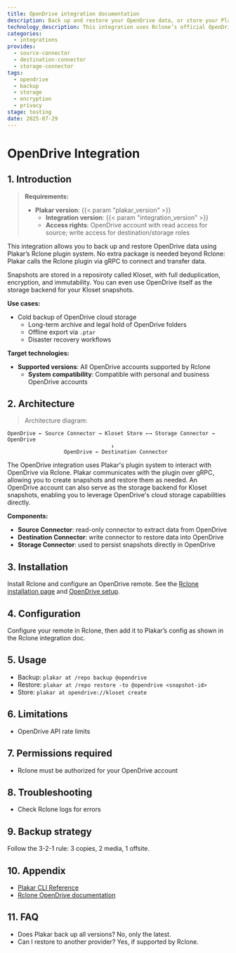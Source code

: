 ```yaml
---
title: OpenDrive integration documentation
description: Back up and restore your OpenDrive data, or store your Plakar backups on OpenDrive, using the Rclone integration.
technology_description: This integration uses Rclone’s official OpenDrive remote to connect Plakar to your OpenDrive account securely and efficiently.
categories:
  - integrations
provides:
  - source-connector
  - destination-connector
  - storage-connector
tags:
  - opendrive
  - backup
  - storage
  - encryption
  - privacy
stage: testing
date: 2025-07-29
---
```


# OpenDrive Integration

## 1. Introduction

> **Requirements:**
> - **Plakar version**: {{< param "plakar_version" >}}
>   - **Integration version**: {{< param "integration_version" >}}
>   - **Access rights**: OpenDrive account with read access for source; write access for destination/storage roles

This integration allows you to back up and restore OpenDrive data using Plakar’s Rclone plugin system. No extra package is needed beyond Rclone: Plakar calls the Rclone plugin via gRPC to connect and transfer data.

Snapshots are stored in a reposiroty called Kloset, with full deduplication, encryption, and immutability. You can even use OpenDrive itself as the storage backend for your Kloset snapshots.

**Use cases:**
- Cold backup of OpenDrive cloud storage
  - Long-term archive and legal hold of OpenDrive folders
  - Offline export via `.ptar`
  - Disaster recovery workflows

**Target technologies:**
- **Supported versions**: All OpenDrive accounts supported by Rclone
  - **System compatibility**: Compatible with personal and business OpenDrive accounts

## 2. Architecture

> Architecture diagram:
```plaintext
OpenDrive ← Source Connector → Kloset Store ←→ Storage Connector → OpenDrive
                                 ↓
                  OpenDrive ← Destination Connector
```

The OpenDrive integration uses Plakar's plugin system to interact with OpenDrive via Rclone. Plakar communicates with the plugin over gRPC, allowing you to create snapshots and restore them as needed.
An OpenDrive account can also serve as the storage backend for Kloset snapshots, enabling you to leverage OpenDrive's cloud storage capabilities directly.

**Components:**
- **Source Connector**: read-only connector to extract data from OpenDrive
- **Destination Connector**: write connector to restore data into OpenDrive
- **Storage Connector**: used to persist snapshots directly in OpenDrive

## 3. Installation

Install Rclone and configure an OpenDrive remote. See the [Rclone installation page](https://rclone.org/install/) and [OpenDrive setup](https://rclone.org/opendrive/).

## 4. Configuration

Configure your remote in Rclone, then add it to Plakar’s config as shown in the Rclone integration doc.

## 5. Usage

- Backup: `plakar at /repo backup @opendrive`
- Restore: `plakar at /repo restore -to @opendrive <snapshot-id>`
- Store: `plakar at opendrive://kloset create`

## 6. Limitations

- OpenDrive API rate limits

## 7. Permissions required

- Rclone must be authorized for your OpenDrive account

## 8. Troubleshooting

- Check Rclone logs for errors

## 9. Backup strategy

Follow the 3-2-1 rule: 3 copies, 2 media, 1 offsite.

## 10. Appendix

- [Plakar CLI Reference](/docs/main)
- [Rclone OpenDrive documentation](https://rclone.org/opendrive/)

## 11. FAQ

- Does Plakar back up all versions? No, only the latest.
- Can I restore to another provider? Yes, if supported by Rclone.
